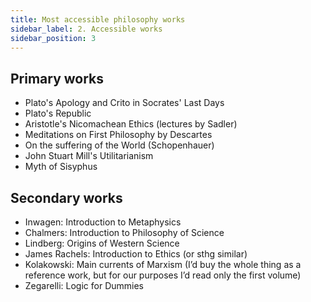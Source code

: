 ```yaml
---
title: Most accessible philosophy works
sidebar_label: 2. Accessible works
sidebar_position: 3
---
```


## Primary works

* Plato's Apology and Crito in Socrates' Last Days
* Plato's Republic
* Aristotle's Nicomachean Ethics (lectures by Sadler)
* Meditations on First Philosophy by Descartes
* On the suffering of the World (Schopenhauer)
* John Stuart Mill's Utilitarianism
* Myth of Sisyphus

## Secondary works

* Inwagen: Introduction to Metaphysics
* Chalmers: Introduction to Philosophy of Science
* Lindberg: Origins of Western Science
* James Rachels: Introduction to Ethics (or sthg similar)
* Kolakowski: Main currents of Marxism
  (I’d buy the whole thing as a reference work, but for our purposes I’d read only the first volume)
* Zegarelli: Logic for Dummies
